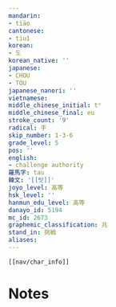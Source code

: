 ```yaml
---
mandarin:
- tiāo
cantonese:
- tiu1
korean:
- 도
korean_native: ''
japanese:
- CHOU
- TOU
japanese_nanori: ''
vietnamese:
middle_chinese_initial: tʰ
middle_chinese_final: eu
stroke_count: '9'
radical: 手
skip_number: 1-3-6
grade_level: 5
pos: ''
english:
- challenge authority
羅馬字: tau
韓文: '[[탓]]'
joyo_level: 高等
hsk_level: ''
hanmun_edu_level: 高等
danayo_id: 5194
mc_id: 2673
graphemic_classification: 兆
stand_in: 挑戦
aliases:
---
```

```meta-bind-embed
[[nav/char_info]]
```

# Notes
